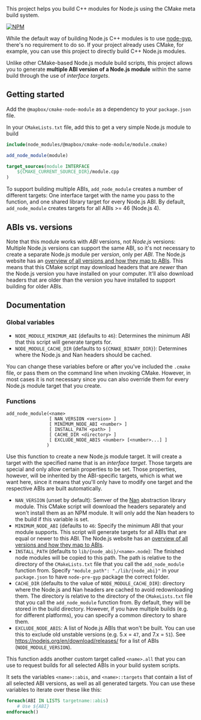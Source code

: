 This project helps you build C++ modules for Node.js using the CMake meta build system.

[![NPM](https://nodei.co/npm/@mapbox/cmake-node-module.png)](https://nodei.co/npm/node-addon-api/)

While the default way of building Node.js C++ modules is to use [node-gyp](https://github.com/nodejs/node-gyp), there's no requirement to do so. If your project already uses CMake, for example, you can use this project to directly build C++ Node.js modules.

Unlike other CMake-based Node.js module build scripts, this project allows you to generate **multiple ABI version of a Node.js module** within the same build through the use of _interface targets_.

## Getting started

Add the `@mapbox/cmake-node-module` as a dependency to your `package.json` file.

In your `CMakeLists.txt` file, add this to get a very simple Node.js module to build

```cmake
include(node_modules/@mapbox/cmake-node-module/module.cmake)

add_node_module(module)

target_sources(module INTERFACE
    ${CMAKE_CURRENT_SOURCE_DIR}/module.cpp
)
```

To support building multiple ABIs, `add_node_module` creates a number of different targets: One interface target with the name you pass to the function, and one shared library target for every Node.js ABI. By default, `add_node_module` creates targets for all ABIs >= 46 (Node.js 4).

## ABIs vs. versions

Note that this module works with *ABI* versions, not *Node.js* versions: Multiple Node.js versions can support the same ABI, so it's not necessary to create a separate Node.js module per *version*, only per *ABI*. The Node.js website has an [overview of all versions and how they map to ABIs](https://nodejs.org/en/download/releases/). This means that this CMake script may download headers that are *newer* than the Node.js version you have installed on your computer. It'll also download headers that are older than the version you have installed to support building for older ABIs.

## Documentation

### Global variables

* `NODE_MODULE_MINIMUM_ABI` (defaults to `46`): Determines the minimum ABI that this script will generate targets for.
* `NODE_MODULE_CACHE_DIR` (defaults to `${CMAKE_BINARY_DIR}`): Determines where the Node.js and Nan headers should be cached.

You can change these variables before or after you've included the `.cmake` file, or pass them on the command line when invoking CMake. However, in most cases it is not necessary since you can also override them for every Node.js module target that you create.

### Functions

```
add_node_module(<name>
                [ NAN_VERSION <version> ]
                [ MINIMUM_NODE_ABI <number> ]
                [ INSTALL_PATH <path> ]
                [ CACHE_DIR <directory> ]
                [ EXCLUDE_NODE_ABIS <number> [<number>...] ]
               )
```

Use this function to create a new Node.js module target. It will create a target with the specified name that is an *interface target*. Those targets are special and only allow certain properties to be set. Those properties, however, will be inherited by the ABI-specific targets, which is what we want here, since it means that you'll only have to modify one target and the respective ABIs are built automatically.

* `NAN_VERSION` (unset by default): Semver of the [Nan](https://github.com/nodejs/nan) abstraction library module. This CMake script will download the headers separately and won't install them as an NPM module. It will only add the Nan headers to the build if this variable is set.
* `MINIMUM_NODE_ABI` (defaults to `46`: Specify the minimum ABI that your module supports. This script will generate targets for all ABIs that are equal or newer to this ABI. The Node.js website has an [overview of all versions and how they map to ABIs](https://nodejs.org/en/download/releases/).
* `INSTALL_PATH` (defaults to `lib/{node_abi}/<name>.node`): The finished node modules will be copied to this path. The path is relative to the directory of the `CMakeLists.txt` file that you call the `add_node_module` function from. Specify `"module_path": "./lib/{node_abi}"` in your `package.json` to have `node-pre-gyp` package the correct folder.
* `CACHE_DIR` (defaults to the value of `NODE_MODULE_CACHE_DIR`): directory where the Node.js and Nan headers are cached to avoid redownloading them. The directory is relative to the directory of the `CMakeLists.txt` file that you call the `add_node_module` function from. By default, they will be stored in the build directory. However, if you have multiple builds (e.g. for different platforms), you can specify a common directory to share them.
* `EXCLUDE_NODE_ABIS`: A list of Node.js ABIs that won't be built. You can use this to exclude old unstable versions (e.g. 5.x = `47`, and 7.x = `51`). See <https://nodejs.org/en/download/releases/> for a list of ABIs (`NODE_MODULE_VERSION`).

This function adds another custom target called `<name>.all` that you can use to request builds for all selected ABIs in your build system scripts.

It sets the variables `<name>::abis`, and `<name>::targets` that contain a list of all selected ABI versions, as well as all generated targets. You can use these variables to iterate over these like this:

```cmake
foreach(ABI IN LISTS targetname::abis)
    # Use ${ABI}    
endforeach()
```

